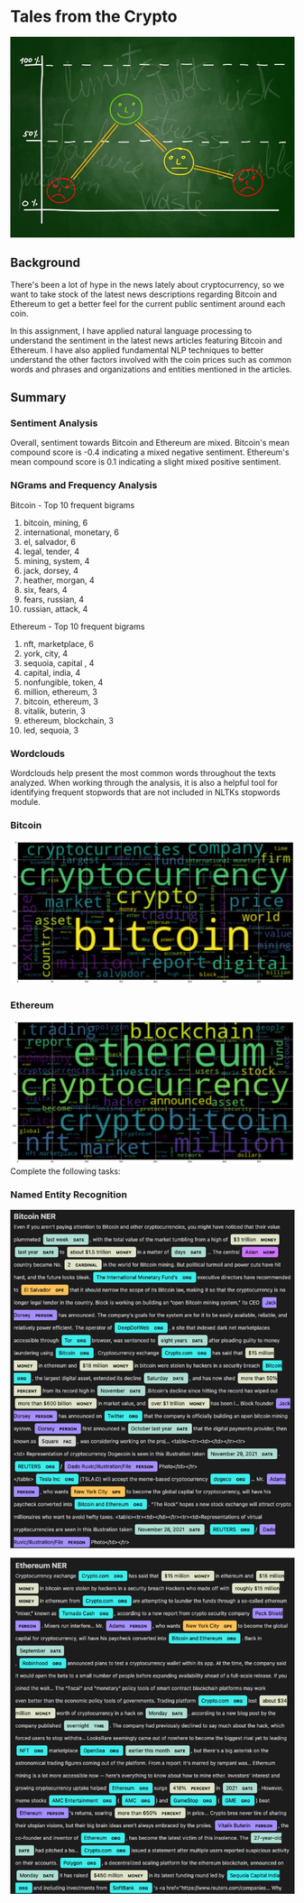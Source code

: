 # Tales from the Crypto

![Stock Sentiment](Images/sentimental.jpeg)

## Background

There's been a lot of hype in the news lately about cryptocurrency, so we want to take stock of the latest news descriptions regarding Bitcoin and Ethereum to get a better feel for the current public sentiment around each coin.

In this assignment, I have applied natural language processing to understand the sentiment in the latest news articles featuring Bitcoin and Ethereum. I have also applied fundamental NLP techniques to better understand the other factors involved with the coin prices such as common words and phrases and organizations and entities mentioned in the articles.

## Summary

### Sentiment Analysis
Overall, sentiment towards Bitcoin and Ethereum are mixed. Bitcoin's mean compound score is -0.4 indicating a mixed negative sentiment. Ethereum's mean compound score is 0.1 indicating a slight mixed positive sentiment.

### NGrams and Frequency Analysis
Bitcoin - Top 10 frequent bigrams
1. bitcoin, mining, 6
2. international, monetary, 6
3. el, salvador, 6
4. legal, tender, 4
5. mining, system, 4
6. jack, dorsey, 4
7. heather, morgan, 4
8. six, fears, 4
9. fears, russian, 4
10. russian, attack, 4

Ethereum - Top 10 frequent bigrams
1. nft, marketplace, 6
2. york, city, 4
3. sequoia, capital , 4
4. capital, india, 4
5. nonfungible, token, 4
6. million, ethereum, 3
7. bitcoin, ethereum, 3
8. vitalik, buterin, 3
9. ethereum, blockchain, 3
10. led, sequoia, 3

### Wordclouds
Wordclouds help present the most common words throughout the texts analyzed. When working through the analysis, it is also a helpful tool for identifying frequent stopwords that are not included in NLTKs stopwords module.

### Bitcoin
![Bitcoin Word Cloud](Images/btc_wordcloud.png)

### Ethereum
![Ethereum Word Cloud](Images/eth_wordcloud.png)
Complete the following tasks:


### Named Entity Recognition
![Bitcoin NER](Images/btc_ner.png)

![Ethereum NER](Images/eth_ner.png)